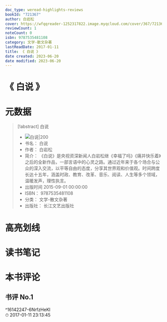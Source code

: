 ```yaml
---
doc_type: weread-highlights-reviews
bookId: "721367"
author: 白岩松
cover: https://wfqqreader-1252317822.image.myqcloud.com/cover/367/721367/t7_721367.jpg
reviewCount: 1
noteCount: 0
isbn: 9787535481108
category: 文学-散文杂著
lastReadDate: 2017-01-11
title: 《 白说 》
date created: 2023-06-20
date modified: 2023-06-20
---
```


# 《 白说 》

# 元数据

> [!abstract] 白说
> - ![ 白说|200](https://wfqqreader-1252317822.image.myqcloud.com/cover/367/721367/t7_721367.jpg)
> - 书名： 白说
> - 作者： 白岩松
> - 简介： 《白说》是央视资深新闻人白岩松继《幸福了吗》《痛并快乐着》之后的全新作品，一部言语中的心灵之路。通过近年来于各个场合与公众的深入交流，以平等自由的态度，分享其世界观和价值观。时间跨度长达十五年，涵盖时政、教育、改革、音乐、阅读、人生等多个领域，温暖发声，理性执言。
> - 出版时间 2015-09-01 00:00:00
> - ISBN： 9787535481108
> - 分类： 文学-散文杂著
> - 出版社： 长江文艺出版社

# 高亮划线

# 读书笔记

# 本书评论

## 书评 No.1

 ^16142247-6NrfzHeKl  
⏱ 2017-01-11 23:13:45
